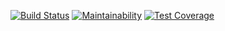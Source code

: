 [![Build Status](https://travis-ci.org/udamiano/Sweng_Repo.svg?branch=master)](https://travis-ci.org/udamiano/Sweng_Repo)
[![Maintainability](https://api.codeclimate.com/v1/badges/da7850a6e36d89c4f43e/maintainability)](https://codeclimate.com/github/udamiano/Sweng_Repo/maintainability)
[![Test Coverage](https://api.codeclimate.com/v1/badges/da7850a6e36d89c4f43e/test_coverage)](https://codeclimate.com/github/udamiano/Sweng_Repo/test_coverage)
